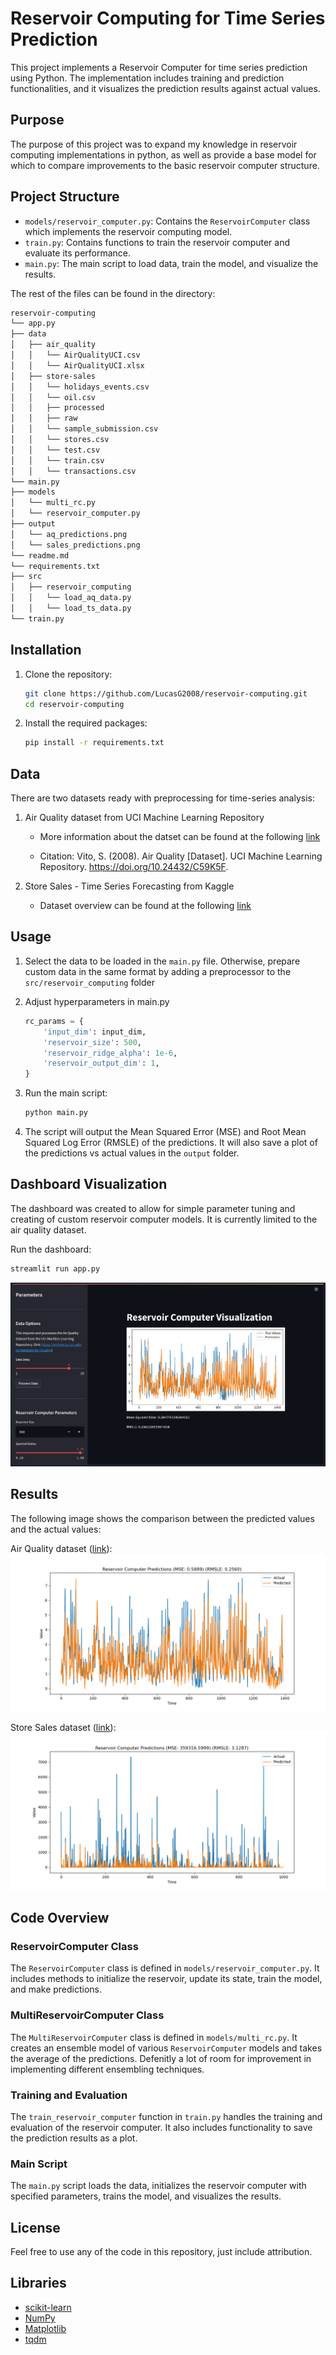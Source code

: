 # Reservoir Computing for Time Series Prediction

This project implements a Reservoir Computer for time series prediction using Python. The implementation includes training and prediction functionalities, and it visualizes the prediction results against actual values.

## Purpose
The purpose of this project was to expand my knowledge in reservoir computing implementations in python, as well as provide a base model for which to compare improvements to the basic reservoir computer structure.

## Project Structure

- `models/reservoir_computer.py`: Contains the `ReservoirComputer` class which implements the reservoir computing model.
- `train.py`: Contains functions to train the reservoir computer and evaluate its performance.
- `main.py`: The main script to load data, train the model, and visualize the results.

The rest of the files can be found in the directory:
```sh
reservoir-computing
└── app.py
├── data
│   ├── air_quality
│   │   └── AirQualityUCI.csv
│   │   └── AirQualityUCI.xlsx
│   ├── store-sales
│   │   └── holidays_events.csv
│   │   └── oil.csv
│   │   ├── processed
│   │   ├── raw
│   │   └── sample_submission.csv
│   │   └── stores.csv
│   │   └── test.csv
│   │   └── train.csv
│   │   └── transactions.csv
└── main.py
├── models
│   └── multi_rc.py
│   └── reservoir_computer.py
├── output
│   └── aq_predictions.png
│   └── sales_predictions.png
└── readme.md
└── requirements.txt
├── src
│   ├── reservoir_computing
│   │   └── load_aq_data.py
│   │   └── load_ts_data.py
└── train.py
```

## Installation

1. Clone the repository:
    ```sh
    git clone https://github.com/LucasG2008/reservoir-computing.git
    cd reservoir-computing
    ```

2. Install the required packages:
    ```sh
    pip install -r requirements.txt
    ```

## Data

There are two datasets ready with preprocessing for time-series analysis:

1. Air Quality dataset from UCI Machine Learning Repository

    * More information about the datset can be found at the following [link](https://archive.ics.uci.edu/dataset/360/air+quality)

    * Citation: Vito, S. (2008). Air Quality [Dataset]. UCI Machine Learning Repository. https://doi.org/10.24432/C59K5F.

2. Store Sales - Time Series Forecasting from Kaggle

    * Dataset overview can be found at the following [link](https://www.kaggle.com/competitions/store-sales-time-series-forecasting/data)

## Usage

1. Select the data to be loaded in the `main.py` file. Otherwise, prepare custom data in the same format by adding a preprocessor to the `src/reservoir_computing` folder

2. Adjust hyperparameters in main.py
    ```python
    rc_params = {
        'input_dim': input_dim,
        'reservoir_size': 500,
        'reservoir_ridge_alpha': 1e-6,
        'reservoir_output_dim': 1,
    }
    ```

2. Run the main script:
    ```sh
    python main.py
    ```

3. The script will output the Mean Squared Error (MSE) and Root Mean Squared Log Error (RMSLE) of the predictions. It will also save a plot of the predictions vs actual values in the `output` folder.

## Dashboard Visualization

The dashboard was created to allow for simple parameter tuning and creating of custom reservoir computer models. It is currently limited to 
the air quality dataset.

Run the dashboard:
```sh
streamlit run app.py
```
![Streamlit Dashboard](output/rc_dashboard.png)

## Results

The following image shows the comparison between the predicted values and the actual values:

Air Quality dataset ([link](https://archive.ics.uci.edu/dataset/360/air+quality)):
![Predictions vs Actual AQ](output/aq_predictions.png)

Store Sales dataset ([link](https://www.kaggle.com/competitions/store-sales-time-series-forecasting/data)):
![Predictions vs Actual Sales](output/sales_predictions.png)

## Code Overview

### ReservoirComputer Class

The `ReservoirComputer` class is defined in `models/reservoir_computer.py`. It includes methods to initialize the reservoir, update its state, train the model, and make predictions.

### MultiReservoirComputer Class

The `MultiReservoirComputer` class is defined in `models/multi_rc.py`. It creates an ensemble model of various `ReservoirComputer` models and takes the average of the predictions. Defenitly a lot of room for improvement in implementing different ensembling techniques.

### Training and Evaluation

The `train_reservoir_computer` function in `train.py` handles the training and evaluation of the reservoir computer. It also includes functionality to save the prediction results as a plot.

### Main Script

The `main.py` script loads the data, initializes the reservoir computer with specified parameters, trains the model, and visualizes the results.

## License

Feel free to use any of the code in this repository, just include attribution.

## Libraries

- [scikit-learn](https://scikit-learn.org/)
- [NumPy](https://numpy.org/)
- [Matplotlib](https://matplotlib.org/)
- [tqdm](https://tqdm.github.io/)